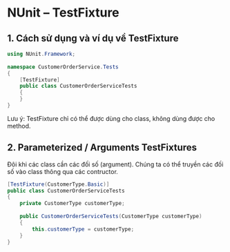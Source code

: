 ﻿NUnit – TestFixture
=====================

## 1. Cách sử dụng và ví dụ về TestFixture
```csharp
using NUnit.Framework;
 
namespace CustomerOrderService.Tests
{
    [TestFixture]
    public class CustomerOrderServiceTests
    {
    }
}
```
Lưu ý: TestFixture chỉ có thể được dùng cho class, không dùng được cho method.

## 2. Parameterized / Arguments TestFixtures

Đôi khi các class cần các đối số (argument). Chúng ta có thể truyền các đối số vào class thông qua các contructor.
```csharp
[TestFixture(CustomerType.Basic)]
public class CustomerOrderServiceTests
{
    private CustomerType customerType;
 
    public CustomerOrderServiceTests(CustomerType customerType)
    {
        this.customerType = customerType;
    }
}
```
